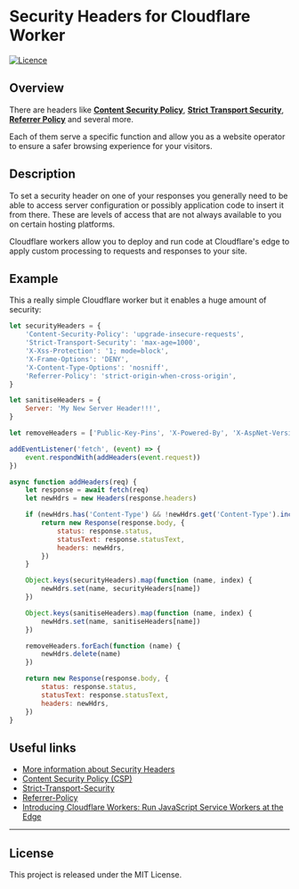 # Security Headers for Cloudflare Worker

[![Licence](https://img.shields.io/github/license/Ileriayo/markdown-badges?style=for-the-badge)](./LICENSE)

## Overview

There are headers like **[Content Security Policy](https://developer.mozilla.org/en-US/docs/Web/HTTP/CSP)**, **[Strict Transport Security](https://developer.mozilla.org/en-US/docs/Web/HTTP/Headers/Strict-Transport-Security)**, **[Referrer Policy](https://developer.mozilla.org/en-US/docs/Web/HTTP/Headers/Referrer-Policy)** and several more. 

Each of them serve a specific function and allow you as a website operator to ensure a safer browsing experience for your visitors.

## Description

To set a security header on one of your responses you generally need to be able to access server configuration or possibly application code to insert it from there. These are levels of access that are not always available to you on certain hosting platforms.

Cloudflare workers allow you to deploy and run code at Cloudflare's edge to apply custom processing to requests and responses to your site.

## Example

This a really simple Cloudflare worker but it enables a huge amount of security:

```javascript
let securityHeaders = {
	'Content-Security-Policy': 'upgrade-insecure-requests',
	'Strict-Transport-Security': 'max-age=1000',
	'X-Xss-Protection': '1; mode=block',
	'X-Frame-Options': 'DENY',
	'X-Content-Type-Options': 'nosniff',
	'Referrer-Policy': 'strict-origin-when-cross-origin',
}

let sanitiseHeaders = {
	Server: 'My New Server Header!!!',
}

let removeHeaders = ['Public-Key-Pins', 'X-Powered-By', 'X-AspNet-Version']

addEventListener('fetch', (event) => {
	event.respondWith(addHeaders(event.request))
})

async function addHeaders(req) {
	let response = await fetch(req)
	let newHdrs = new Headers(response.headers)

	if (newHdrs.has('Content-Type') && !newHdrs.get('Content-Type').includes('text/html')) {
		return new Response(response.body, {
			status: response.status,
			statusText: response.statusText,
			headers: newHdrs,
		})
	}

	Object.keys(securityHeaders).map(function (name, index) {
		newHdrs.set(name, securityHeaders[name])
	})

	Object.keys(sanitiseHeaders).map(function (name, index) {
		newHdrs.set(name, sanitiseHeaders[name])
	})

	removeHeaders.forEach(function (name) {
		newHdrs.delete(name)
	})

	return new Response(response.body, {
		status: response.status,
		statusText: response.statusText,
		headers: newHdrs,
	})
}

```

## Useful links

- [More information about Security Headers](https://developer.mozilla.org/en-US/docs/Web/HTTP/Headers#security)
- [Content Security Policy (CSP)](https://developer.mozilla.org/en-US/docs/Web/HTTP/CSP)
- [Strict-Transport-Security](https://developer.mozilla.org/en-US/docs/Web/HTTP/Headers/Strict-Transport-Security)
- [Referrer-Policy](https://developer.mozilla.org/en-US/docs/Web/HTTP/Headers/Referrer-Policy)
- [Introducing Cloudflare Workers: Run JavaScript Service Workers at the Edge](https://blog.cloudflare.com/introducing-cloudflare-workers/)

---

## License

This project is released under the MIT License.
